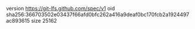 version https://git-lfs.github.com/spec/v1
oid sha256:366703502e03437f66afd0bfc262a416a9deaf0bc170fcb2a1924497ac893615
size 25162
